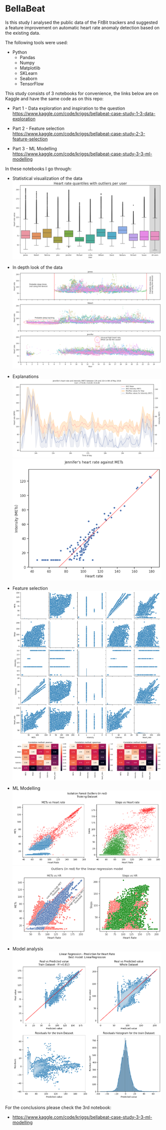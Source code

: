 # BellaBeat

Is this study I analysed the public data of the FitBit trackers and suggested a feature improvement on automatic heart rate anomaly detection based on the existing data.

The following tools were used:
- Python
  - Pandas
  - Numpy
  - Matplotlib
  - SKLearn
  - Seaborn
  - TensorFlow

This study consists of 3 notebooks for convenience, the links below are on Kaggle and have the same code as on this repo:

- Part 1 - Data exploration and inspiration to the question  
    https://www.kaggle.com/code/kriggs/bellabeat-case-study-1-3-data-exploration

- Part 2 - Feature selection  
    https://www.kaggle.com/code/kriggs/bellabeat-case-study-2-3-feature-selection

- Part 3 - ML Modelling  
    https://www.kaggle.com/code/kriggs/bellabeat-case-study-3-3-ml-modelling

In these notebooks I go through:
- Statistical visualization of the data
![HR per User](images_readme/hr_per_user.png)

- In depth look of the data
![Better Look](images_readme/better_look_into_users.png)

- Explanations
![Jennifer HR through the day](images_readme/jennifers_hr.png)
![jennifer's HR](images_readme/explain_hr.png)

- Feature selection
![Corr pairplot](images_readme/correlation_pairplot.png)
![Corr Stats](images_readme/correlation_stats.png)

- ML Modelling
![Isolation Forest](images_readme/iso_model.png)
![LR Model](images_readme/lr_model.png)

- Model analysis
![Residuals](images_readme/lr_residuals.png)

For the conclusions please check the 3rd notebook:
- https://www.kaggle.com/code/kriggs/bellabeat-case-study-3-3-ml-modelling